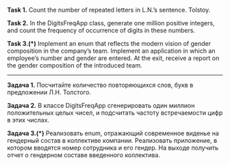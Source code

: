 **Task 1.**
Count the number of repeated letters in L.N.’s sentence. Tolstoy.

**Task 2.**
In the DigitsFreqApp class, generate one million positive integers,
and count the frequency of occurrence of digits in these numbers.

**Task 3.(*)**
Implement an enum that reflects the modern vision of gender composition in the company’s team.
Implement an application in which an employee’s number and gender are entered.
At the exit, receive a report on the gender composition of the introduced team.

___________________________________________________

**Задача 1.**
Посчитайте количество повторяющихся слов, букв в предложении Л.Н. Толстого.

**Задача 2.**
В классе DigitsFreqApp сгенерировать один миллион положительных целых чисел,
и подсчитать частоту встречаемости цифр в этих числах.

**Задача 3.(*)**
Реализовать enum, отражающий современное виденье на гендерный состав в коллективе компании.
Реализовать приложение, в котором вводятся номер сотрудника и его гендер.
На выходе получить отчет о гендерном составе введенного коллектива.





